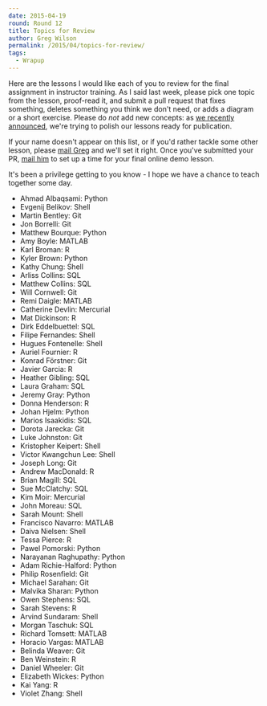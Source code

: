 ```yaml
---
date: 2015-04-19
round: Round 12
title: Topics for Review
author: Greg Wilson
permalink: /2015/04/topics-for-review/
tags:
  - Wrapup
---
```

Here are the lessons I would like each of you to review for the final assignment in instructor training.
As I said last week,
please pick one topic from the lesson,
proof-read it,
and submit a pull request that fixes something,
deletes something you think we don't need,
or adds a diagram or a short exercise.
Please do *not* add new concepts:
as [we recently announced](http://software-carpentry.org/blog/2015/04/publishing-our-lessons.html),
we're trying to polish our lessons ready for publication.

If your name doesn't appear on this list,
or if you'd rather tackle some other lesson,
please [mail Greg](mailto:gvwilson@software-carpentry.org)
and we'll set it right.
Once you've submitted your PR,
[mail him](mailto:gvwilson@software-carpentry.org)
to set up a time for your final online demo lesson.

It's been a privilege getting to you know -
I hope we have a chance to teach together some day.

*   Ahmad Albaqsami: Python
*   Evgenij Belikov: Shell
*   Martin Bentley: Git
*   Jon Borrelli: Git
*   Matthew Bourque: Python
*   Amy Boyle: MATLAB
*   Karl Broman: R
*   Kyler Brown: Python
*   Kathy Chung: Shell
*   Arliss Collins: SQL
*   Matthew Collins: SQL
*   Will Cornwell: Git
*   Remi Daigle: MATLAB
*   Catherine Devlin: Mercurial
*   Mat Dickinson: R
*   Dirk Eddelbuettel: SQL
*   Filipe Fernandes: Shell
*   Hugues Fontenelle: Shell
*   Auriel Fournier: R
*   Konrad Förstner: Git
*   Javier Garcia: R
*   Heather Gibling: SQL
*   Laura Graham: SQL
*   Jeremy Gray: Python
*   Donna Henderson: R
*   Johan Hjelm: Python
*   Marios Isaakidis: SQL
*   Dorota Jarecka: Git
*   Luke Johnston: Git
*   Kristopher Keipert: Shell
*   Victor Kwangchun Lee: Shell
*   Joseph Long: Git
*   Andrew MacDonald: R
*   Brian Magill: SQL
*   Sue McClatchy: SQL
*   Kim Moir: Mercurial
*   John Moreau: SQL
*   Sarah Mount: Shell
*   Francisco Navarro: MATLAB
*   Daiva Nielsen: Shell
*   Tessa Pierce: R
*   Pawel Pomorski: Python
*   Narayanan Raghupathy: Python
*   Adam Richie-Halford: Python
*   Philip Rosenfield: Git
*   Michael Sarahan: Git
*   Malvika Sharan: Python
*   Owen Stephens: SQL
*   Sarah Stevens: R
*   Arvind Sundaram: Shell
*   Morgan Taschuk: SQL
*   Richard Tomsett: MATLAB
*   Horacio Vargas: MATLAB
*   Belinda Weaver: Git
*   Ben Weinstein: R
*   Daniel Wheeler: Git
*   Elizabeth Wickes: Python
*   Kai Yang: R
*   Violet Zhang: Shell
